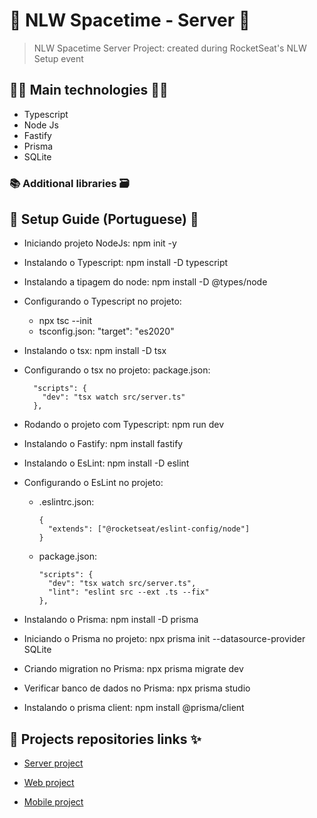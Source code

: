 # 🚀 NLW Spacetime - Server 🚀

> NLW Spacetime Server Project: created during RocketSeat's NLW Setup event

## 👨‍💻 Main technologies 👩‍💻

- Typescript
- Node Js
- Fastify
- Prisma
- SQLite

### 📚 Additional libraries 🗃️

## 📃 Setup Guide (Portuguese) 📖

- Iniciando projeto NodeJs: npm init -y

- Instalando o Typescript: npm install -D typescript

- Instalando a tipagem do node: npm install -D @types/node

- Configurando o Typescript no projeto:

  - npx tsc --init
  - tsconfig.json: "target": "es2020"

- Instalando o tsx: npm install -D tsx

- Configurando o tsx no projeto: package.json:

        "scripts": {
          "dev": "tsx watch src/server.ts"
        },

- Rodando o projeto com Typescript: npm run dev

- Instalando o Fastify: npm install fastify

- Instalando o EsLint: npm install -D eslint

- Configurando o EsLint no projeto: 

  - .eslintrc.json:

        {
          "extends": ["@rocketseat/eslint-config/node"]
        }


  - package.json:

        "scripts": {
          "dev": "tsx watch src/server.ts",
          "lint": "eslint src --ext .ts --fix"
        },

- Instalando o Prisma: npm install -D prisma

- Iniciando o Prisma no projeto: npx prisma init --datasource-provider SQLite

- Criando migration no Prisma: npx prisma migrate dev

- Verificar banco de dados no Prisma: npx prisma studio

- Instalando o prisma client: npm install @prisma/client

## 🔗 Projects repositories links ✨

- [Server project](server)

- [Web project](web)

- [Mobile project](mobile)
